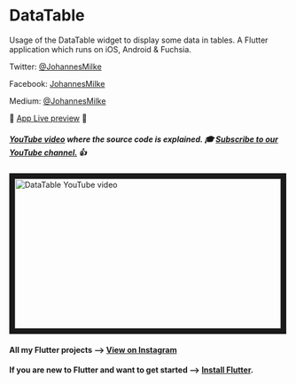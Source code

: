# DataTable

Usage of the DataTable widget to display some data in tables. A Flutter application which runs on iOS, Android & Fuchsia.

Twitter: [@JohannesMilke](https://twitter.com/JohannesMilke "Twitter Johannes Milke")

Facebook: [JohannesMilke](https://www.facebook.com/milkejohannes "Facebook Johannes Milke")

Medium: [@JohannesMilke](https://medium.com/@johannesmilke  "Flutter Articles of Johannes Milke")

:dizzy: [App Live preview](https://www.instagram.com/p/BwMzta3AVSY/ "Live preview on Instagram") :dizzy:

##### [YouTube video](http://www.youtube.com/watch?v=hkVOlMFJSd0 "Youtube Johannes Milke") where the *source code* is explained. :mortar_board: [Subscribe to our YouTube channel.](http://www.youtube.com/channel/UC0FD2apauvegCcsvqIBceLA?sub_confirmation=1 "YouTube Subscribe Johannes Milke") :thumbsup:  
<a href="http://www.youtube.com/watch?feature=player_embedded&v=hkVOlMFJSd0
" target="_blank"><img src="http://img.youtube.com/vi/hkVOlMFJSd0/maxresdefault.jpg" 
alt="DataTable YouTube video" width="480" height="270" border="10" /></a>

#### All my Flutter projects --> [View on Instagram](https://www.instagram.com/johannesmilke/ "My Flutter projects")

#### If you are new to Flutter and want to get started --> [Install Flutter](https://flutter.io/docs/get-started/install "Install Flutter").
